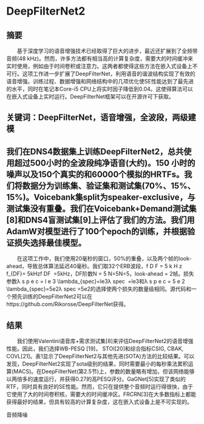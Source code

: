 # DeepFilterNet2

## 摘要
  基于深度学习的语音增强技术已经取得了巨大的进步，最近还扩展到了全频带音频(48 kHz)。然而，许多方法都有相当高的计算复杂度，需要大的时间缓冲来实时使用，例如由于时间卷积或注意力。这两者都使得这些方法在嵌入式设备上不可行。这项工作进一步扩展了DeepFilterNet，利用语音的谐波结构实现了有效的语音增强。训练过程、数据增强和网络结构中的几项优化使SE性能达到了最先进的水平，同时在笔记本Core-i5 CPU上将实时因子降低到0.04。这使得算法可以在嵌入式设备上实时运行。DeepFilterNet框架可以在开源许可下获取。
## 关键词：DeepFilterNet，语音增强，全波段，两级建模

## 我们在DNS4数据集上训练DeepFilterNet2，总共使用超过500小时的全波段纯净语音(大约)。150 小时的噪声以及150个真实的和60000个模拟的HRTFs。我们将数据分为训练集、验证集和测试集(70%、15%、15%)。Voicebank集split为speaker-exclusive，与测试集没有重叠。我们在Voicebank+Demand测试集[8]和DNS4盲测试集[9]上评估了我们的方法。我们用AdamW对模型进行了100个epoch的训练，并根据验证损失选择最佳模型。
  在这项工作中，我们使用20毫秒的窗口，50%的重叠，以及两个帧的look-ahead，导致总体算法延迟40毫秒。我们取32个ERB波段，f D F = 5 k H z f_{DF}= 5kHzf 
DF
​
 =5kHz，DF阶数N = 5 N=5N=5，look-ahead = 2帧。损失参数λ s p e c = l e 3 \lambda_{spec}=le3λ 
spec
​
 =le3和λ s p e c = 5 e 2 \lambda_{spec}=5e2λ 
spec
​
 =5e2的选择使两个损失的数量级相同。源代码和一个预先训练的DeepFilterNet2可以在https://github.com/Rikorose/DeepFilterNet获得。

## 结果
  我们使用Valentini语音库+需求测试集[8]来评估DeepFilterNet2的语音增强性能。因此，我们选择WB-PESQ [19]， STOI[20]和综合指标CSIG, CBAK, COVL[21]。表1显示了DeepFilterNet2与其他先进(SOTA)方法的比较结果。可以发现，DeepFilterNet2实现了sota级别的结果，同时需要最小的每秒乘法累积运算(MACS)。在DeepFilterNet(第2.5节)上，参数的数量略有增加，但该网络能够以两倍多的速度运行，并获得0.27的高PESQ评分。GaGNet[5]实现了类似的RTF，同时具有良好的SE性能。然而，它只在提供整个音频时运行得很快，由于它使用了大的时间卷积核，需要大的时间缓冲区。FRCRN[3]在大多数指标上都能获得最好的结果，但具有较高的计算复杂度，这在嵌入式设备上是不可实现的。



音频降噪
